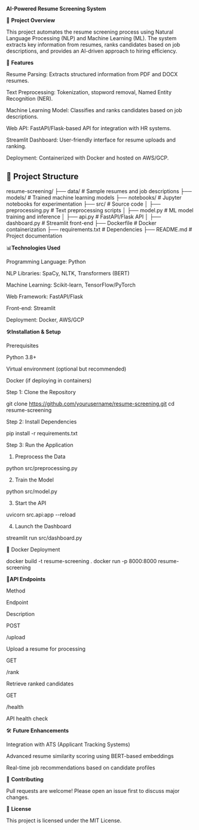 **AI-Powered Resume Screening System**

📌 **Project Overview**

This project automates the resume screening process using Natural Language Processing (NLP) and Machine Learning (ML). The system extracts key information from resumes, ranks candidates based on job descriptions, and provides an AI-driven approach to hiring efficiency.

🚀 **Features**

Resume Parsing: Extracts structured information from PDF and DOCX resumes.

Text Preprocessing: Tokenization, stopword removal, Named Entity Recognition (NER).

Machine Learning Model: Classifies and ranks candidates based on job descriptions.

Web API: FastAPI/Flask-based API for integration with HR systems.

Streamlit Dashboard: User-friendly interface for resume uploads and ranking.

Deployment: Containerized with Docker and hosted on AWS/GCP.

## 📂 Project Structure

resume-screening/ 
├── data/               # Sample resumes and job descriptions 
├── models/             # Trained machine learning models 
├── notebooks/          # Jupyter notebooks for experimentation 
├── src/                # Source code 
│ ├── preprocessing.py  # Text preprocessing scripts 
│ ├── model.py          # ML model training and inference 
│ ├── api.py            # FastAPI/Flask API 
│ ├── dashboard.py      # Streamlit front-end 
├── Dockerfile          # Docker containerization
├── requirements.txt    # Dependencies 
├── README.md           # Project documentation

📊**Technologies Used**

Programming Language: Python

NLP Libraries: SpaCy, NLTK, Transformers (BERT)

Machine Learning: Scikit-learn, TensorFlow/PyTorch

Web Framework: FastAPI/Flask

Front-end: Streamlit

Deployment: Docker, AWS/GCP

🛠️**Installation & Setup**

Prerequisites

Python 3.8+

Virtual environment (optional but recommended)

Docker (if deploying in containers)

Step 1: Clone the Repository

git clone https://github.com/yourusername/resume-screening.git
cd resume-screening

Step 2: Install Dependencies

pip install -r requirements.txt

Step 3: Run the Application

1. Preprocess the Data

python src/preprocessing.py

2. Train the Model

python src/model.py

3. Start the API

uvicorn src.api:app --reload

4. Launch the Dashboard

streamlit run src/dashboard.py

🐳 Docker Deployment

docker build -t resume-screening .
docker run -p 8000:8000 resume-screening

🔗**API Endpoints**

Method

Endpoint

Description

POST

/upload

Upload a resume for processing

GET

/rank

Retrieve ranked candidates

GET

/health

API health check

🛠️ **Future Enhancements**

Integration with ATS (Applicant Tracking Systems)

Advanced resume similarity scoring using BERT-based embeddings

Real-time job recommendations based on candidate profiles

🤝 **Contributing**

Pull requests are welcome! Please open an issue first to discuss major changes.

📜 **License**

This project is licensed under the MIT License.
